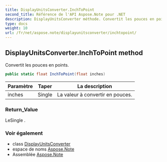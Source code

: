```yaml
---
title: DisplayUnitsConverter.InchToPoint
second_title: Référence de l'API Aspose.Note pour .NET
description: DisplayUnitsConverter méthode. Convertit les pouces en points.
type: docs
weight: 10
url: /fr/net/aspose.note/displayunitsconverter/inchtopoint/
---
```

## DisplayUnitsConverter.InchToPoint method

Convertit les pouces en points.

```csharp
public static float InchToPoint(float inches)
```

| Paramètre | Taper | La description |
| --- | --- | --- |
| inches | Single | La valeur à convertir en pouces. |

### Return_Value

LeSingle .

### Voir également

* class [DisplayUnitsConverter](../)
* espace de noms [Aspose.Note](../../displayunitsconverter/)
* Assemblée [Aspose.Note](../../../)


